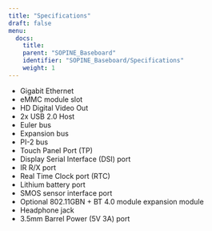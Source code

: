 ```yaml
---
title: "Specifications"
draft: false
menu:
  docs:
    title:
    parent: "SOPINE_Baseboard"
    identifier: "SOPINE_Baseboard/Specifications"
    weight: 1
---
```


* Gigabit Ethernet
* eMMC module slot
* HD Digital Video Out
* 2x USB 2.0 Host
* Euler bus
* Expansion bus
* PI-2 bus
* Touch Panel Port (TP)
* Display Serial Interface (DSI) port
* IR R/X port
* Real Time Clock port (RTC)
* Lithium battery port
* SMOS sensor interface port
* Optional 802.11GBN + BT 4.0 module expansion module
* Headphone jack
* 3.5mm Barrel Power (5V 3A) port
